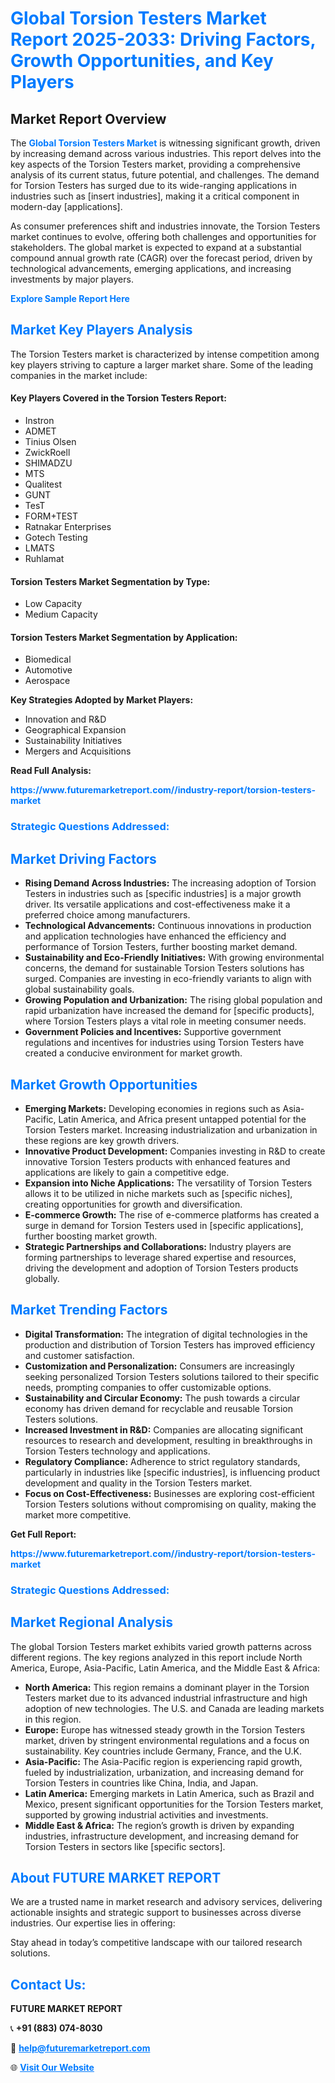<h1 style="color: #007BFF;">Global Torsion Testers Market Report 2025-2033: Driving Factors, Growth Opportunities, and Key Players</h1>

<section id="overview">
<h2>Market Report Overview</h2>
<p>The <a href="https://www.futuremarketreport.com//industry-report/torsion-testers-market" style="color: #007BFF; text-decoration: none;"><strong>Global Torsion Testers Market</strong></a> is witnessing significant growth, driven by increasing demand across various industries. This report delves into the key aspects of the Torsion Testers market, providing a comprehensive analysis of its current status, future potential, and challenges. The demand for Torsion Testers has surged due to its wide-ranging applications in industries such as [insert industries], making it a critical component in modern-day [applications].</p>
<p>As consumer preferences shift and industries innovate, the Torsion Testers market continues to evolve, offering both challenges and opportunities for stakeholders. The global market is expected to expand at a substantial compound annual growth rate (CAGR) over the forecast period, driven by technological advancements, emerging applications, and increasing investments by major players.</p>
</section>

<section id="overview">
<p><a href="https://www.futuremarketreport.com//request-sample/reportId=92216" style="color: #007BFF; text-decoration: none;"><strong>Explore Sample Report Here</strong></a></p>
</section>

<section id="key-players">
<h2 style="color: #007BFF;">Market Key Players Analysis</h2>
<p>The Torsion Testers market is characterized by intense competition among key players striving to capture a larger market share. Some of the leading companies in the market include:</p>
<h4>Key Players Covered in the Torsion Testers Report:</h4>
<ul><li>Instron</li><li>ADMET</li><li>Tinius Olsen</li><li>ZwickRoell</li><li>SHIMADZU</li><li>MTS</li><li>Qualitest</li><li>GUNT</li><li>TesT</li><li>FORM+TEST</li><li>Ratnakar Enterprises</li><li>Gotech Testing</li><li>LMATS</li><li>Ruhlamat</li></ul>
<h4>Torsion Testers Market Segmentation by Type:</h4>
<ul><li>Low Capacity</li><li>Medium Capacity</li></ul>

<h4>Torsion Testers Market Segmentation by Application:</h4>
<ul><li>Biomedical</li><li>Automotive</li><li>Aerospace</li></ul>
<p><strong>Key Strategies Adopted by Market Players:</strong></p>
<ul>
<li>Innovation and R&D</li>
<li>Geographical Expansion</li>
<li>Sustainability Initiatives</li>
<li>Mergers and Acquisitions</li>
</ul>
</section>

<section>
<p><strong>Read Full Analysis: </strong></p><a href="https://www.futuremarketreport.com//industry-report/torsion-testers-market" style="color: #007BFF; text-decoration: none;"><strong>https://www.futuremarketreport.com//industry-report/torsion-testers-market</strong></a>
<h3 style="color: #007BFF;">Strategic Questions Addressed:</h3>
</section>

<section id="driving-factors">
<h2 style="color: #007BFF;">Market Driving Factors</h2>
<ul>
<li><strong>Rising Demand Across Industries:</strong> The increasing adoption of Torsion Testers in industries such as [specific industries] is a major growth driver. Its versatile applications and cost-effectiveness make it a preferred choice among manufacturers.</li>
<li><strong>Technological Advancements:</strong> Continuous innovations in production and application technologies have enhanced the efficiency and performance of Torsion Testers, further boosting market demand.</li>
<li><strong>Sustainability and Eco-Friendly Initiatives:</strong> With growing environmental concerns, the demand for sustainable Torsion Testers solutions has surged. Companies are investing in eco-friendly variants to align with global sustainability goals.</li>
<li><strong>Growing Population and Urbanization:</strong> The rising global population and rapid urbanization have increased the demand for [specific products], where Torsion Testers plays a vital role in meeting consumer needs.</li>
<li><strong>Government Policies and Incentives:</strong> Supportive government regulations and incentives for industries using Torsion Testers have created a conducive environment for market growth.</li>
</ul>
</section>

<section id="growth-opportunities">
<h2 style="color: #007BFF;">Market Growth Opportunities</h2>
<ul>
<li><strong>Emerging Markets:</strong> Developing economies in regions such as Asia-Pacific, Latin America, and Africa present untapped potential for the Torsion Testers market. Increasing industrialization and urbanization in these regions are key growth drivers.</li>
<li><strong>Innovative Product Development:</strong> Companies investing in R&D to create innovative Torsion Testers products with enhanced features and applications are likely to gain a competitive edge.</li>
<li><strong>Expansion into Niche Applications:</strong> The versatility of Torsion Testers allows it to be utilized in niche markets such as [specific niches], creating opportunities for growth and diversification.</li>
<li><strong>E-commerce Growth:</strong> The rise of e-commerce platforms has created a surge in demand for Torsion Testers used in [specific applications], further boosting market growth.</li>
<li><strong>Strategic Partnerships and Collaborations:</strong> Industry players are forming partnerships to leverage shared expertise and resources, driving the development and adoption of Torsion Testers products globally.</li>
</ul>
</section>

<section id="trending-factors">
<h2 style="color: #007BFF;">Market Trending Factors</h2>
<ul>
<li><strong>Digital Transformation:</strong> The integration of digital technologies in the production and distribution of Torsion Testers has improved efficiency and customer satisfaction.</li>
<li><strong>Customization and Personalization:</strong> Consumers are increasingly seeking personalized Torsion Testers solutions tailored to their specific needs, prompting companies to offer customizable options.</li>
<li><strong>Sustainability and Circular Economy:</strong> The push towards a circular economy has driven demand for recyclable and reusable Torsion Testers solutions.</li>
<li><strong>Increased Investment in R&D:</strong> Companies are allocating significant resources to research and development, resulting in breakthroughs in Torsion Testers technology and applications.</li>
<li><strong>Regulatory Compliance:</strong> Adherence to strict regulatory standards, particularly in industries like [specific industries], is influencing product development and quality in the Torsion Testers market.</li>
<li><strong>Focus on Cost-Effectiveness:</strong> Businesses are exploring cost-efficient Torsion Testers solutions without compromising on quality, making the market more competitive.</li>
</ul>
</section>

<section>
<p><strong>Get Full Report: </strong></p><a href="https://www.futuremarketreport.com//industry-report/torsion-testers-market" style="color: #007BFF; text-decoration: none;"><strong>https://www.futuremarketreport.com//industry-report/torsion-testers-market</strong></a>
<h3 style="color: #007BFF;">Strategic Questions Addressed:</h3>
</section>


<section id="regional-analysis">
<h2 style="color: #007BFF;">Market Regional Analysis</h2>
<p>The global Torsion Testers market exhibits varied growth patterns across different regions. The key regions analyzed in this report include North America, Europe, Asia-Pacific, Latin America, and the Middle East & Africa:</p>
<ul>
<li><strong>North America:</strong> This region remains a dominant player in the Torsion Testers market due to its advanced industrial infrastructure and high adoption of new technologies. The U.S. and Canada are leading markets in this region.</li>
<li><strong>Europe:</strong> Europe has witnessed steady growth in the Torsion Testers market, driven by stringent environmental regulations and a focus on sustainability. Key countries include Germany, France, and the U.K.</li>
<li><strong>Asia-Pacific:</strong> The Asia-Pacific region is experiencing rapid growth, fueled by industrialization, urbanization, and increasing demand for Torsion Testers in countries like China, India, and Japan.</li>
<li><strong>Latin America:</strong> Emerging markets in Latin America, such as Brazil and Mexico, present significant opportunities for the Torsion Testers market, supported by growing industrial activities and investments.</li>
<li><strong>Middle East & Africa:</strong> The region’s growth is driven by expanding industries, infrastructure development, and increasing demand for Torsion Testers in sectors like [specific sectors].</li>
</ul>
</section>

<footer>
<h2 style="color: #007BFF;">About FUTURE MARKET REPORT</h2>
<p>We are a trusted name in market research and advisory services, delivering actionable insights and strategic support to businesses across diverse industries. Our expertise lies in offering:</p>

<p>Stay ahead in today’s competitive landscape with our tailored research solutions.</p>

<h2 style="color: #007BFF;">Contact Us:</h2>
<p><strong>FUTURE MARKET REPORT</strong></p>
<p>📞 <strong>+91 (883) 074-8030</strong></p>
<p>📧 <strong><a href="mailto:help@futuremarketreport.com" style="color: #007BFF;">help@futuremarketreport.com</a></strong></p>
<p>🌐 <strong><a href="https://www.futuremarketreport.com/" style="color: #007BFF;">Visit Our Website</a></strong></p>
</footer>
